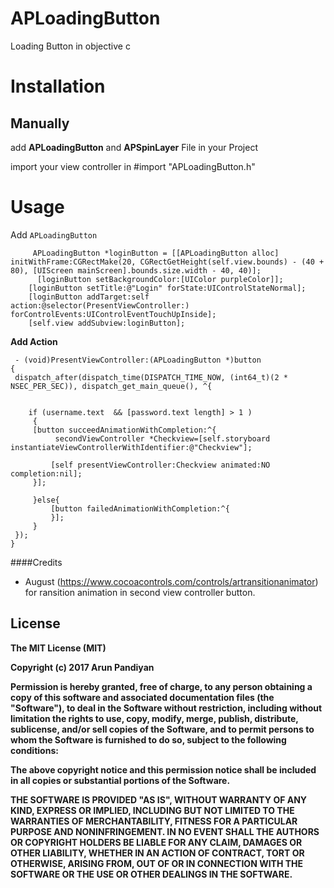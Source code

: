 # APLoadingButton
Loading Button in objective c

# Installation

## Manually
add <b>APLoadingButton</b> and <b>APSpinLayer</b> File in your Project

import your view controller in  #import "APLoadingButton.h"

# Usage


Add `APLoadingButton`
```objc
     APLoadingButton *loginButton = [[APLoadingButton alloc] initWithFrame:CGRectMake(20, CGRectGetHeight(self.view.bounds) - (40 + 80), [UIScreen mainScreen].bounds.size.width - 40, 40)];
      [loginButton setBackgroundColor:[UIColor purpleColor]];
    [loginButton setTitle:@"Login" forState:UIControlStateNormal];
    [loginButton addTarget:self action:@selector(PresentViewController:) forControlEvents:UIControlEventTouchUpInside];
    [self.view addSubview:loginButton];
   ```
    
    
  <b> Add Action </b>
  
  
   ```objc
    - (void)PresentViewController:(APLoadingButton *)button
{
    dispatch_after(dispatch_time(DISPATCH_TIME_NOW, (int64_t)(2 * NSEC_PER_SEC)), dispatch_get_main_queue(), ^{
        
        
       if (username.text  && [password.text length] > 1 )
        {
        [button succeedAnimationWithCompletion:^{
             secondViewController *Checkview=[self.storyboard instantiateViewControllerWithIdentifier:@"Checkview"];
            
            [self presentViewController:Checkview animated:NO completion:nil];
        }];
     
        }else{
            [button failedAnimationWithCompletion:^{
            }];
        }
    });
}
```
####Credits
* August (https://www.cocoacontrols.com/controls/artransitionanimator) for ransition animation in second view controller button.

License
-------------------------------------------------------
<b>The MIT License (MIT)

Copyright (c) 2017 Arun Pandiyan



Permission is hereby granted, free of charge, to any person obtaining a copy
of this software and associated documentation files (the "Software"), to deal
in the Software without restriction, including without limitation the rights
to use, copy, modify, merge, publish, distribute, sublicense, and/or sell
copies of the Software, and to permit persons to whom the Software is
furnished to do so, subject to the following conditions:

The above copyright notice and this permission notice shall be included in all
copies or substantial portions of the Software.

THE SOFTWARE IS PROVIDED "AS IS", WITHOUT WARRANTY OF ANY KIND, EXPRESS OR
IMPLIED, INCLUDING BUT NOT LIMITED TO THE WARRANTIES OF MERCHANTABILITY,
FITNESS FOR A PARTICULAR PURPOSE AND NONINFRINGEMENT. IN NO EVENT SHALL THE
AUTHORS OR COPYRIGHT HOLDERS BE LIABLE FOR ANY CLAIM, DAMAGES OR OTHER
LIABILITY, WHETHER IN AN ACTION OF CONTRACT, TORT OR OTHERWISE, ARISING FROM,
OUT OF OR IN CONNECTION WITH THE SOFTWARE OR THE USE OR OTHER DEALINGS IN THE
SOFTWARE.</b>
